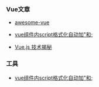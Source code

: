 ### 

### Vue文章

* [awesome-vue](https://github.com/vuejs/awesome-vue)

* [vue组件内script格式化自动加"和;](https://github.com/vuejs/vetur/issues/483)

* [Vue.js 技术揭秘](https://ustbhuangyi.github.io/vue-analysis/)





### 工具

* [vue组件内script格式化自动加"和;](https://github.com/vuejs/vetur/issues/483)



